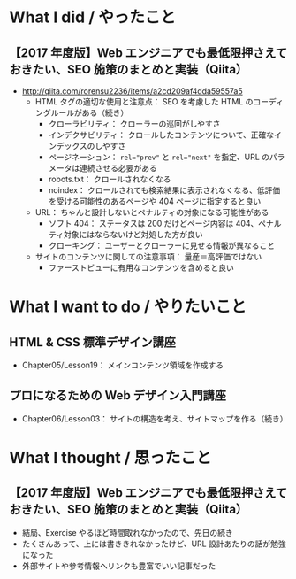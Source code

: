 # What I did / やったこと
## 【2017 年度版】Web エンジニアでも最低限押さえておきたい、SEO 施策のまとめと実装（Qiita）
- http://qiita.com/rorensu2236/items/a2cd209af4dda59557a5
    - HTML タグの適切な使用と注意点： SEO を考慮した HTML のコーディングルールがある（続き）
        - クローラビリティ： クローラーの巡回がしやすさ
        - インデクサビリティ： クロールしたコンテンツについて、正確なインデックスのしやすさ
        - ページネーション： `rel="prev"` と `rel="next"` を指定、URL のパラメータは連続させる必要がある
        - robots.txt： クロールされなくなる
        - noindex： クロールされても検索結果に表示されなくなる、低評価を受ける可能性のあるページや 404 ページに指定すると良い
    - URL： ちゃんと設計しないとペナルティの対象になる可能性がある
        - ソフト 404： ステータスは 200 だけどページ内容は 404、ペナルティ対象にはならないけど対処した方が良い
        - クローキング： ユーザーとクローラーに見せる情報が異なること
    - サイトのコンテンツに関しての注意事項： 量産＝高評価ではない
        - ファーストビューに有用なコンテンツを含めると良い

# What I want to do / やりたいこと
## HTML & CSS 標準デザイン講座
- Chapter05/Lesson19： メインコンテンツ領域を作成する

## プロになるための Web デザイン入門講座
- Chapter06/Lesson03： サイトの構造を考え、サイトマップを作る（続き）

# What I thought / 思ったこと
## 【2017 年度版】Web エンジニアでも最低限押さえておきたい、SEO 施策のまとめと実装（Qiita）
- 結局、Exercise やるほど時間取れなかったので、先日の続き
- たくさんあって、上には書ききれなかったけど、URL 設計あたりの話が勉強になった
- 外部サイトや参考情報へリンクも豊富でいい記事だった
